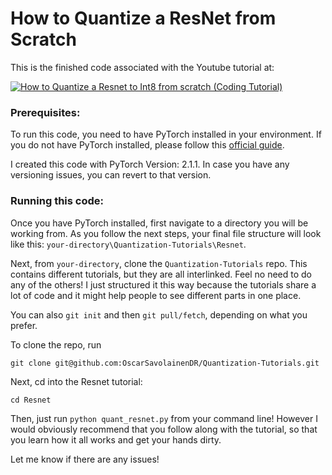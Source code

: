 # How to Quantize a ResNet from Scratch

This is the finished code associated with the Youtube tutorial at: 

[![How to Quantize a Resnet to Int8 from scratch (Coding Tutorial)](https://ytcards.demolab.com/?id=8dLSVrnuBXM&title=How+to+Quantize+a+Resnet+to+Int8+from+scratch+(Coding+Tutorial)&lang=en&timestamp=1706473016&background_color=%230d1117&title_color=%23ffffff&stats_color=%23dedede&max_title_lines=1&width=250&border_radius=5 "How to Quantize a Resnet to Int8 from scratch (Coding Tutorial)")](https://www.youtube.com/watch?v=8dLSVrnuBXM)

### Prerequisites:
To run this code, you need to have PyTorch installed in your environment. If you do not have PyTorch installed, please follow this [official guide](https://pytorch.org/get-started/locally/).

I created this code with PyTorch Version: 2.1.1. In case you have any versioning issues, you can revert to that version.

### Running this code:
Once you have PyTorch installed, first navigate to a directory you will be working from. As you follow the next steps, your final file structure will look like this: `your-directory\Quantization-Tutorials\Resnet`.

Next, from `your-directory`, clone the `Quantization-Tutorials` repo. This contains different tutorials, but they are all interlinked. Feel no need to do any of the others! I just structured it this way because the tutorials share a lot of code and it might help people to see different parts in one place.

You can also `git init` and then `git pull/fetch`, depending on what you prefer.

To clone the repo, run
```
git clone git@github.com:OscarSavolainenDR/Quantization-Tutorials.git
```

Next, cd into the Resnet tutorial:
```
cd Resnet
```
Then, just run `python quant_resnet.py` from your command line! However I would obviously recommend that you follow along with the tutorial, so that you learn how it all works and get your hands dirty.

Let me know if there are any issues!
